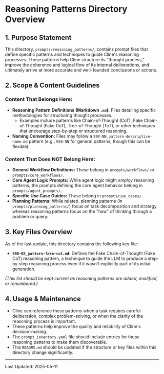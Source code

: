 # Reasoning Patterns Directory Overview

## 1. Purpose Statement

This directory, `prompts/reasoning_patterns/`, contains prompt files that define specific patterns and techniques to guide Cline's reasoning processes. These patterns help Cline structure its "thought process," improve the coherence and logical flow of its internal deliberations, and ultimately arrive at more accurate and well-founded conclusions or actions.

## 2. Scope & Content Guidelines

### Content That Belongs Here:
*   **Reasoning Pattern Definitions (Markdown `.md`):** Files detailing specific methodologies for structuring thought processes.
    *   Examples include patterns like Chain-of-Thought (CoT), Fake Chain-of-Thought (Fake CoT), Tree-of-Thought (ToT), or other techniques that encourage step-by-step or structured reasoning.
*   **Naming Convention:** Files may follow a `99X-NN_pattern-descriptive-name.md` pattern (e.g., `998-NN` for general patterns, though this can be flexible).

### Content That Does NOT Belong Here:
*   **General Workflow Definitions:** These belong in `prompts/workflows/` or `prompts/core_workflows/`.
*   **Core Agent Logic Prompts:** While agent logic might *employ* reasoning patterns, the prompts defining the core agent behavior belong in `prompts/agent_prompts/`.
*   **Specific Use Case Guides:** These belong in `prompts/use_cases/`.
*   **Planning Patterns:** While related, planning patterns (in `prompts/planning_patterns/`) focus on task decomposition and strategy, whereas reasoning patterns focus on the "how" of thinking through a problem or query.

## 3. Key Files Overview

As of the last update, this directory contains the following key file:

*   **`998-02_pattern-fake-cot.md`**: Defines the Fake Chain-of-Thought (Fake CoT) reasoning pattern, a technique to guide the LLM to produce a step-by-step reasoning process even if it wasn't explicitly part of its initial generation.

*(This list should be kept current as reasoning patterns are added, modified, or renumbered.)*

## 4. Usage & Maintenance

*   Cline can reference these patterns when a task requires careful deliberation, complex problem-solving, or when the clarity of the reasoning process is important.
*   These patterns help improve the quality and reliability of Cline's decision-making.
*   The `prompt_inventory.yaml` file should include entries for these reasoning patterns to make them discoverable.
*   This `README.md` should be updated if the structure or key files within this directory change significantly.

---
Last Updated: 2025-05-11
